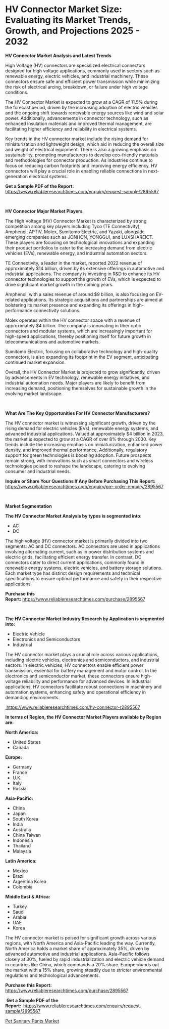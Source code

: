 <p><h1>HV Connector Market Size: Evaluating its Market Trends, Growth, and Projections 2025 - 2032</h1></p><p><strong>HV Connector Market Analysis and Latest Trends</strong></p>
<p><p>High Voltage (HV) connectors are specialized electrical connectors designed for high voltage applications, commonly used in sectors such as renewable energy, electric vehicles, and industrial machinery. These connectors ensure safe and efficient power transmission while minimizing the risk of electrical arcing, breakdown, or failure under high voltage conditions.</p><p>The HV Connector Market is expected to grow at a CAGR of 11.5% during the forecast period, driven by the increasing adoption of electric vehicles and the ongoing shift towards renewable energy sources like wind and solar power. Additionally, advancements in connector technology, such as enhanced insulation materials and improved thermal management, are facilitating higher efficiency and reliability in electrical systems.</p><p>Key trends in the HV connector market include the rising demand for miniaturization and lightweight design, which aid in reducing the overall size and weight of electrical equipment. There is also a growing emphasis on sustainability, prompting manufacturers to develop eco-friendly materials and methodologies for connector production. As industries continue to focus on reducing carbon footprints and improving energy efficiency, HV connectors will play a crucial role in enabling reliable connections in next-generation electrical systems.</p></p>
<p><strong>Get a Sample PDF of the Report:&nbsp;</strong> <a href="https://www.reliableresearchtimes.com/enquiry/request-sample/2895567?utm_campaign=3211&utm_medium=2&utm_source=Github&utm_content=ia&utm_term=15032025&utm_id=hv-connector">https://www.reliableresearchtimes.com/enquiry/request-sample/2895567</a></p>
<p>&nbsp;</p>
<p><strong>HV Connector Major Market Players</strong></p>
<p><p>The High Voltage (HV) Connector Market is characterized by strong competition among key players including Tyco (TE Connectivity), Amphenol, APTIV, Molex, Sumitomo Electric, and Yazaki, alongside emerging companies such as JONHON, YONGGUI, and LUXSHAREICT. These players are focusing on technological innovations and expanding their product portfolios to cater to the increasing demand from electric vehicles (EVs), renewable energy, and industrial automation sectors.</p><p>TE Connectivity, a leader in the market, reported 2022 revenue of approximately $14 billion, driven by its extensive offerings in automotive and industrial applications. The company is investing in R&D to enhance its HV connector technologies to support the growth of EVs, which is expected to drive significant market growth in the coming years.</p><p>Amphenol, with a sales revenue of around $9 billion, is also focusing on EV-related applications. Its strategic acquisitions and partnerships are aimed at bolstering its market presence and expanding its offerings in high-performance connectivity solutions.</p><p>Molex operates within the HV connector space with a revenue of approximately $4 billion. The company is innovating in fiber optic connectors and modular systems, which are increasingly important for high-speed applications, thereby positioning itself for future growth in telecommunications and automotive markets.</p><p>Sumitomo Electric, focusing on collaborative technology and high-quality connectors, is also expanding its footprint in the EV segment, anticipating continued market expansion.</p><p>Overall, the HV Connector Market is projected to grow significantly, driven by advancements in EV technology, renewable energy initiatives, and industrial automation needs. Major players are likely to benefit from increasing demand, positioning themselves for sustainable growth in the evolving market landscape.</p></p>
<p>&nbsp;</p>
<p><strong>What Are The Key Opportunities For HV Connector Manufacturers?</strong></p>
<p><p>The HV connector market is witnessing significant growth, driven by the rising demand for electric vehicles (EVs), renewable energy systems, and advanced industrial applications. Valued at approximately $4 billion in 2023, the market is expected to grow at a CAGR of over 8% through 2030. Key trends include the increasing emphasis on miniaturization, enhanced power density, and improved thermal performance. Additionally, regulatory support for green technologies is boosting adoption. Future prospects remain strong, with innovations such as smart connectors and wireless technologies poised to reshape the landscape, catering to evolving consumer and industrial needs.</p></p>
<p><strong>Inquire or Share Your Questions If Any Before Purchasing This Report:</strong> <a href="https://www.reliableresearchtimes.com/enquiry/pre-order-enquiry/2895567?utm_campaign=3211&utm_medium=2&utm_source=Github&utm_content=ia&utm_term=15032025&utm_id=hv-connector">https://www.reliableresearchtimes.com/enquiry/pre-order-enquiry/2895567</a></p>
<p>&nbsp;</p>
<p><strong>Market Segmentation</strong></p>
<p><strong>The HV Connector Market Analysis by types is segmented into:</strong></p>
<p><ul><li>AC</li><li>DC</li></ul></p>
<p><p>The high voltage (HV) connector market is primarily divided into two segments: AC and DC connectors. AC connectors are used in applications involving alternating current, such as in power distribution systems and electric grids, facilitating efficient energy transfer. In contrast, DC connectors cater to direct current applications, commonly found in renewable energy systems, electric vehicles, and battery storage solutions. Each market type has distinct design requirements and technical specifications to ensure optimal performance and safety in their respective applications.</p></p>
<p><strong>Purchase this Report:&nbsp;</strong><a href="https://www.reliableresearchtimes.com/purchase/2895567?utm_campaign=3211&utm_medium=2&utm_source=Github&utm_content=ia&utm_term=15032025&utm_id=hv-connector">https://www.reliableresearchtimes.com/purchase/2895567</a></p>
<p>&nbsp;</p>
<p><strong>The HV Connector Market Industry Research by Application is segmented into:</strong></p>
<p><ul><li>Electric Vehicle</li><li>Electronics and Semiconductors</li><li>Industrial</li></ul></p>
<p><p>The HV connector market plays a crucial role across various applications, including electric vehicles, electronics and semiconductors, and industrial sectors. In electric vehicles, HV connectors enable efficient power transmission, essential for battery management and motor control. In the electronics and semiconductor market, these connectors ensure high-voltage reliability and performance for advanced devices. In industrial applications, HV connectors facilitate robust connections in machinery and automation systems, enhancing safety and operational efficiency in demanding environments.</p></p>
<p><a href="https://www.reliableresearchtimes.com/hv-connector-r2895567?utm_campaign=3211&utm_medium=2&utm_source=Github&utm_content=ia&utm_term=15032025&utm_id=hv-connector">&nbsp;https://www.reliableresearchtimes.com/hv-connector-r2895567</a></p>
<p><strong>In terms of Region, the HV Connector Market Players available by Region are:</strong></p>
<p>
    <p> <strong> North America: </strong>
        <ul>
            <li>United States</li>
            <li>Canada</li>
        </ul>
        </p> 
    <p> <strong> Europe: </strong>
        <ul>
            <li>Germany</li>
            <li>France</li>
            <li>U.K.</li>
            <li>Italy</li>
            <li>Russia</li>
        </ul>
        </p> 
    <p> <strong> Asia-Pacific: </strong>
        <ul>
            <li>China</li>
            <li>Japan</li>
            <li>South Korea</li>
            <li>India</li>
            <li>Australia</li>
            <li>China Taiwan</li>
            <li>Indonesia</li>
            <li>Thailand</li>
            <li>Malaysia</li>
        </ul>
        </p> 
    <p> <strong> Latin America: </strong>
        <ul>
            <li>Mexico</li>
            <li>Brazil</li>
            <li>Argentina Korea</li>
            <li>Colombia</li>
        </ul>
        </p> 
    <p> <strong> Middle East & Africa: </strong>
        <ul>
            <li>Turkey</li>
            <li>Saudi</li>
            <li>Arabia</li>
            <li>UAE</li>
            <li>Korea</li>
        </ul>
    </p>
    </p>
<p><p>The HV connector market is poised for significant growth across various regions, with North America and Asia-Pacific leading the way. Currently, North America holds a market share of approximately 35%, driven by advanced automotive and industrial applications. Asia-Pacific follows closely at 30%, fueled by rapid industrialization and electric vehicle demand in countries like China, which commands a 20% share. Europe rounds out the market with a 15% share, growing steadily due to stricter environmental regulations and technological advancements.</p></p>
<p><strong>Purchase this Report: </strong><a href="https://www.reliableresearchtimes.com/purchase/2895567?utm_campaign=3211&utm_medium=2&utm_source=Github&utm_content=ia&utm_term=15032025&utm_id=hv-connector">https://www.reliableresearchtimes.com/purchase/2895567</a></p>
<p>&nbsp;<strong>Get a Sample PDF of the Report:&nbsp;&nbsp;</strong><a href="https://www.reliableresearchtimes.com/enquiry/request-sample/2895567?utm_campaign=3211&utm_medium=2&utm_source=Github&utm_content=ia&utm_term=15032025&utm_id=hv-connector">https://www.reliableresearchtimes.com/enquiry/request-sample/2895567</a></p>
<p><strong></strong></p>
<p><p><a href="https://github.com/guleealhani/Market-Research-Report-List-1/blob/main/pet-sanitary-pants-market.md?utm_campaign=3211&utm_medium=2&utm_source=Github&utm_content=ia&utm_term=15032025&utm_id=hv-connector">Pet Sanitary Pants Market</a></p></p>